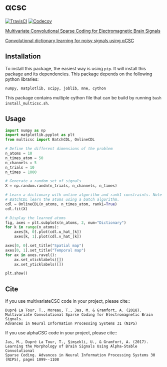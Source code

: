 # αcsc
[![TravisCI](https://api.travis-ci.org/multicsc/multicsc.svg?branch=master)](https://travis-ci.org/multicsc/multicsc)
[![Codecov](https://codecov.io/github/multicsc/multicsc/coverage.svg?precision=0)](https://codecov.io/gh/multicsc/multicsc)

[Multivariate Convolutional Sparse Coding for Electromagnetic Brain Signals](https://arxiv.org/pdf/1805.09654.pdf)

[Convolutional dictionary learning for noisy signals using αCSC](https://papers.nips.cc/paper/6710-learning-the-morphology-of-brain-signals-using-alpha-stable-convolutional-sparse-coding)


Installation
------------

To install this package, the easiest way is using `pip`. It will install this package and its dependencies. This package depends on the following python libraries:

```
numpy, matplotlib, scipy, joblib, mne, cython
```

This package contains multiple cython file that can be build by running `bash install_multicsc.sh`.


Usage
-----

```python
import numpy as np
import matplotlib.pyplot as plt
from multicsc import BatchCDL, OnlineCDL

# Define the different dimensions of the problem
n_atoms = 10
n_times_atom = 50
n_channels = 5
n_trials = 10
n_times = 1000

# Generate a random set of signals
X = np.random.randn(n_trials, n_channels, n_times)

# Learn a dictionary with online algorithm and rank1 constraints. Note that
# BatchCDL learn the atoms using a batch algorithm.
cdl = OnlineCDL(n_atoms, n_times_atom, rank1=True)
cdl.fit(X)

# Display the learned atoms
fig, axes = plt.subplots(n_atoms, 2, num="Dictionary")
for k in range(n_atoms):
    axes[k, 0].plot(cdl.u_hat_[k])
    axes[k, 1].plot(cdl.v_hat_[k])

axes[0, 0].set_title("Spatial map")
axes[0, 1].set_title("Temporal map")
for ax in axes.ravel():
    ax.set_xticklabels([])
    ax.set_yticklabels([])

plt.show()

```


Cite
----

If you use multivariateCSC code in your project, please cite::

	Dupré La Tour, T., Moreau, T., Jas, M. & Gramfort, A. (2018).
    Multivariate Convolutional Sparse Coding for Electromagnetic Brain Signals.
    Advances in Neural Information Processing Systems 31 (NIPS)


If you use alphaCSC code in your project, please cite::

	Jas, M., Dupré La Tour, T., Şimşekli, U., & Gramfort, A. (2017).
    Learning the Morphology of Brain Signals Using Alpha-Stable Convolutional
    Sparse Coding. Advances in Neural Information Processing Systems 30 (NIPS), pages 1099--1108
